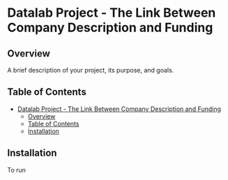 # Datalab Project - The Link Between Company Description and Funding

## Overview
A brief description of your project, its purpose, and goals.

## Table of Contents
- [Datalab Project - The Link Between Company Description and Funding](#datalab-project---the-link-between-company-description-and-funding)
  - [Overview](#overview)
  - [Table of Contents](#table-of-contents)
  - [Installation](#installation)

## Installation
To run